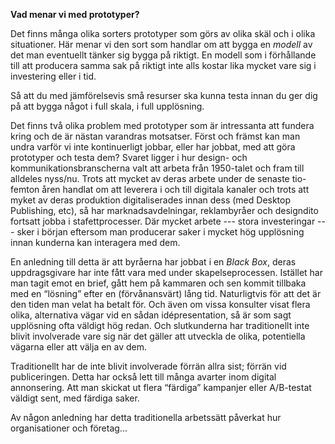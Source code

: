 **Vad menar vi med prototyper?** 

Det finns många olika sorters prototyper som görs av olika skäl och i olika situationer. Här menar vi den sort som handlar om att bygga en *modell* av det man eventuellt tänker sig bygga på riktigt. En modell som i förhållande till att producera samma sak på riktigt inte alls kostar lika mycket vare sig i investering eller i tid. 

Så att du med jämförelsevis små resurser ska kunna testa innan du ger dig på att bygga något i full skala, i full upplösning. 

Det finns två olika problem med prototyper som är intressanta att fundera kring och de är nästan varandras motsatser. Först och främst kan man undra varför vi inte kontinuerligt jobbar, eller har jobbat, med att göra prototyper och testa dem? Svaret ligger i hur design- och kommunikationsbranscherna valt att arbeta från 1950-talet och fram till alldeles nyss/nu. Trots att mycket av deras arbete under de senaste tio-femton åren handlat om att leverera i och till digitala kanaler och trots att myket av deras produktion digitaliserades innan dess (med Desktop Publishing, etc), så har marknadsavdelningar, reklambyråer och designdito fortsatt jobba i stafettprocesser. Där mycket arbete --- stora investeringar --- sker i början eftersom man producerar saker i mycket hög upplösning innan kunderna kan interagera med dem. 

En anledning till detta är att byråerna har jobbat i en *Black Box*, deras uppdragsgivare har inte fått vara med under skapelseprocessen. Istället har man tagit emot en brief, gått hem på kammaren och sen kommit tillbaka med en “lösning” efter en (förvånansvärt) lång tid. Naturligtvis för att det är den tiden man velat ha betalt för. Och även om vissa konsulter visat flera olika, alternativa vägar vid en sådan idépresentation, så är som sagt upplösning ofta väldigt hög redan. Och slutkunderna har traditionellt inte blivit involverade vare sig när det gäller att utveckla de olika, potentiella vägarna eller att välja en av dem.

Traditionellt har de inte blivit involverade förrän allra sist; förrän vid publiceringen. Detta har också lett till många avarter inom digital annonsering. Att man skickat ut flera “färdiga” kampanjer eller A/B-testat väldigt sent, med färdiga saker. 

Av någon anledning har detta traditionella arbetssätt påverkat hur organisationer och företag... 